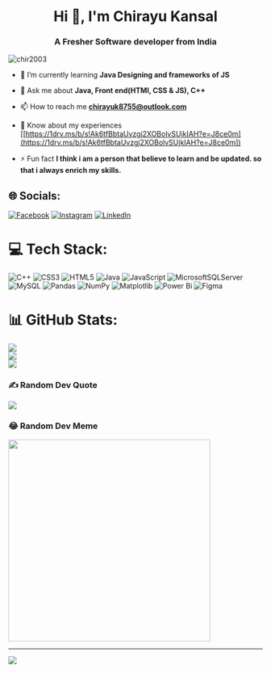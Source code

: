 <h1 align="center">Hi 👋, I'm Chirayu Kansal</h1>
<h3 align="center">A Fresher Software developer from India</h3>

<p align="left"> <img src="https://komarev.com/ghpvc/?username=chir2003&label=Profile%20views&color=0e75b6&style=flat" alt="chir2003" /> </p>

- 🌱 I’m currently learning **Java Designing and frameworks of JS**

- 💬 Ask me about **Java, Front end(HTMl, CSS & JS), C++**

- 📫 How to reach me **chirayuk8755@outlook.com**

- 📄 Know about my experiences [[https://1drv.ms/b/s!Ak6tfBbtaUvzgj2XOBolvSUjkIAH?e=J8ce0m](https://1drv.ms/b/s!Ak6tfBbtaUvzgj2XOBolvSUjkIAH?e=J8ce0m])

- ⚡ Fun fact **I think i am a person that believe to learn and be updated. so that i always enrich my skills.**


## 🌐 Socials:
[![Facebook](https://img.shields.io/badge/Facebook-%231877F2.svg?logo=Facebook&logoColor=white)](https://facebook.com/chirayu.kansal.14) [![Instagram](https://img.shields.io/badge/Instagram-%23E4405F.svg?logo=Instagram&logoColor=white)](https://instagram.com/Swifft_.chery) [![LinkedIn](https://img.shields.io/badge/LinkedIn-%230077B5.svg?logo=linkedin&logoColor=white)](https://linkedin.com/in/chirayu-kansal-9a5599246) 

# 💻 Tech Stack:
![C++](https://img.shields.io/badge/c++-%2300599C.svg?style=for-the-badge&logo=c%2B%2B&logoColor=white) ![CSS3](https://img.shields.io/badge/css3-%231572B6.svg?style=for-the-badge&logo=css3&logoColor=white) ![HTML5](https://img.shields.io/badge/html5-%23E34F26.svg?style=for-the-badge&logo=html5&logoColor=white) ![Java](https://img.shields.io/badge/java-%23ED8B00.svg?style=for-the-badge&logo=openjdk&logoColor=white) ![JavaScript](https://img.shields.io/badge/javascript-%23323330.svg?style=for-the-badge&logo=javascript&logoColor=%23F7DF1E) ![MicrosoftSQLServer](https://img.shields.io/badge/Microsoft%20SQL%20Server-CC2927?style=for-the-badge&logo=microsoft%20sql%20server&logoColor=white) ![MySQL](https://img.shields.io/badge/mysql-%2300000f.svg?style=for-the-badge&logo=mysql&logoColor=white) ![Pandas](https://img.shields.io/badge/pandas-%23150458.svg?style=for-the-badge&logo=pandas&logoColor=white) ![NumPy](https://img.shields.io/badge/numpy-%23013243.svg?style=for-the-badge&logo=numpy&logoColor=white) ![Matplotlib](https://img.shields.io/badge/Matplotlib-%23ffffff.svg?style=for-the-badge&logo=Matplotlib&logoColor=black) ![Power Bi](https://img.shields.io/badge/power_bi-F2C811?style=for-the-badge&logo=powerbi&logoColor=black) ![Figma](https://img.shields.io/badge/figma-%23F24E1E.svg?style=for-the-badge&logo=figma&logoColor=white)
# 📊 GitHub Stats:
![](https://github-readme-stats.vercel.app/api?username=Chir2003&theme=radical&hide_border=false&include_all_commits=true&count_private=true)<br/>
![](https://github-readme-streak-stats.herokuapp.com/?user=Chir2003&theme=radical&hide_border=false)<br/>
![](https://github-readme-stats.vercel.app/api/top-langs/?username=Chir2003&theme=radical&hide_border=false&include_all_commits=true&count_private=true&layout=compact)

### ✍️ Random Dev Quote
![](https://quotes-github-readme.vercel.app/api?type=horizontal&theme=radical)

### 😂 Random Dev Meme
<img src='https://randommeme-five.vercel.app/' style="height: 400px;"/>

---
[![](https://visitcount.itsvg.in/api?id=Chir2003&icon=1&color=9)](https://visitcount.itsvg.in)

<!-- Proudly created with GPRM ( https://gprm.itsvg.in ) -->
